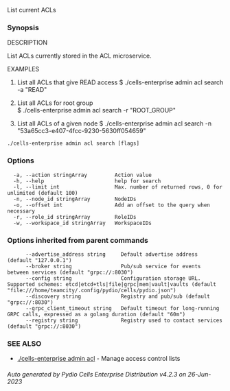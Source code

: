 List current ACLs

### Synopsis


DESCRIPTION

  List ACLs currently stored in the ACL microservice.

EXAMPLES

  1. List all ACLs that give READ access
  $ ./cells-enterprise admin acl search -a "READ"

  2. List all ACLs for root group  
  $ ./cells-enterprise admin acl search -r "ROOT_GROUP"

  3. List all ACLs of a given node 
  $ ./cells-enterprise admin acl search -n "53a65cc3-e407-4fcc-9230-5630ff054659"



```
./cells-enterprise admin acl search [flags]
```

### Options

```
  -a, --action stringArray         Action value
  -h, --help                       help for search
  -l, --limit int                  Max. number of returned rows, 0 for unlimited (default 100)
  -n, --node_id stringArray        NodeIDs
  -o, --offset int                 Add an offset to the query when necessary
  -r, --role_id stringArray        RoleIDs
  -w, --workspace_id stringArray   WorkspaceIDs
```

### Options inherited from parent commands

```
      --advertise_address string     Default advertise address (default "127.0.0.1")
      --broker string                Pub/sub service for events between services (default "grpc://:8030")
      --config string                Configuration storage URL. Supported schemes: etcd|etcd+tls|file|grpc|mem|vault|vaults (default "file:///home/teamcity/.config/pydio/cells/pydio.json")
      --discovery string             Registry and pub/sub (default "grpc://:8030")
      --grpc_client_timeout string   Default timeout for long-running GRPC calls, expressed as a golang duration (default "60m")
      --registry string              Registry used to contact services (default "grpc://:8030")
```

### SEE ALSO

* [./cells-enterprise admin acl](./cells-enterprise-admin-acl)	 - Manage access control lists

###### Auto generated by Pydio Cells Enterprise Distribution v4.2.3 on 26-Jun-2023
